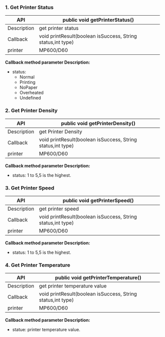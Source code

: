 ### 1. Get Printer Status

| API           | public void getPrinterStatus()                                               |
| --------      | --------------------------------------------------------------------         |
| Description   | get printer status                                                           |
| Callback      | void printResult(boolean isSuccess, String status,int type)                  |
| printer       | MP600/D60                                                                    |

**Callback method parameter Description:**
- status:
   - Normal
   - Printing
   - NoPaper
   - Overheated
   - Undefined

### 2. Get Printer Density

| API           | public void  getPrinterDensity()                                               |
| --------      | --------------------------------------------------------------------           |
| Description   | get Printer Density                                                            |
| Callback      | void printResult(boolean isSuccess, String status,int type)                    |
| printer       | MP600/D60                                                                      |

**Callback method parameter Description:**
- status: 1 to 5,5 is the highest.

### 3. Get Printer Speed

| API           | public void  getPrinterSpeed()                                               |
| --------      | --------------------------------------------------------------------         |
| Description   | get printer speed                                                            |
| Callback      | void printResult(boolean isSuccess, String status,int type)                  |
| printer       | MP600/D60                                                                    |

**Callback method parameter Description:**
- status: 1 to 5,5 is the highest.

### 4. Get Printer Temperature

| API           | public void  getPrinterTemperature()                                         |
| --------      | --------------------------------------------------------------------         |
| Description   | get printer temperature value                                                |
| Callback      | void printResult(boolean isSuccess, String status,int type)                  |
| printer       | MP600/D60                                                                    |

**Callback method parameter Description:**
- statue: printer temperature value.



